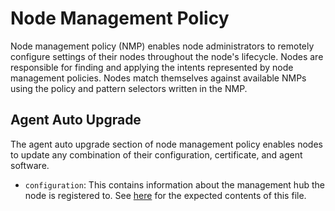 # Node Management Policy

Node management policy (NMP) enables node administrators to remotely configure settings of their nodes throughout the node's lifecycle. Nodes are responsible for finding and applying the intents represented by node management policies. Nodes match themselves against available NMPs using the policy and pattern selectors written in the NMP.

## Agent Auto Upgrade

The agent auto upgrade section of node management policy enables nodes to update any combination of their configuration, certificate, and agent software.
- `configuration`: This contains information about the management hub the node is registered to. See [here](https://github.com/open-horizon/anax/blob/master/agent-install/README.md) for the expected contents of this file.